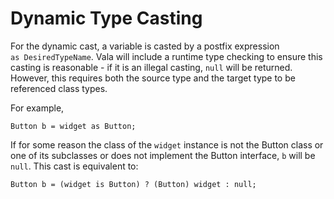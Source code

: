 # Dynamic Type Casting

For the dynamic cast, a variable is casted by a postfix expression `as DesiredTypeName`. Vala will include a runtime type checking to ensure this casting is reasonable - if it is an illegal casting, `null` will be returned. However, this requires both the source type and the target type to be referenced class types. 

For example, 

```vala
Button b = widget as Button;
```

If for some reason the class of the `widget` instance is not the Button class or one of its subclasses or does not implement the Button interface, `b` will be `null`. This cast is equivalent to: 

```vala
Button b = (widget is Button) ? (Button) widget : null;
```
